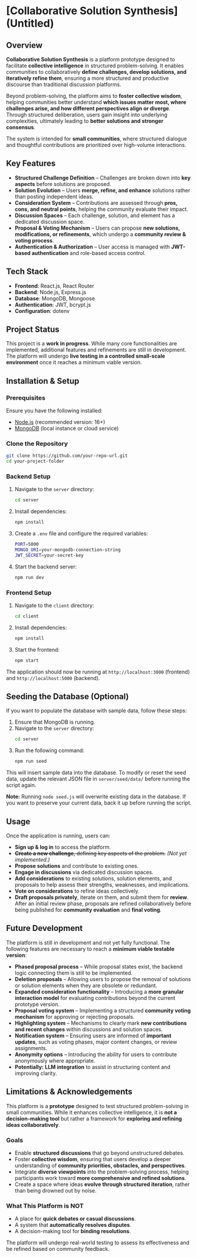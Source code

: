 # **[Collaborative Solution Synthesis] (Untitled)**

## **Overview**

**Collaborative Solution Synthesis** is a platform prototype designed to facilitate **collective intelligence** in structured problem-solving. It enables communities to collaboratively **define challenges, develop solutions, and iteratively refine them**, ensuring a more structured and productive discourse than traditional discussion platforms.

Beyond problem-solving, the platform aims to **foster collective wisdom**, helping communities better understand **which issues matter most, where challenges arise, and how different perspectives align or diverge**. Through structured deliberation, users gain insight into underlying complexities, ultimately leading to **better solutions and stronger consensus**.

The system is intended for **small communities**, where structured dialogue and thoughtful contributions are prioritized over high-volume interactions.

## **Key Features**

- **Structured Challenge Definition** – Challenges are broken down into **key aspects** before solutions are proposed.
- **Solution Evolution** – Users **merge, refine, and enhance** solutions rather than posting independent ideas.
- **Consideration System** – Contributions are assessed through **pros, cons, and neutral points**, helping the community evaluate their impact.
- **Discussion Spaces** – Each challenge, solution, and element has a dedicated discussion space.
- **Proposal & Voting Mechanism** – Users can propose **new solutions, modifications, or refinements**, which undergo a **community review & voting process**.
- **Authentication & Authorization** – User access is managed with **JWT-based authentication** and role-based access control.

## **Tech Stack**

- **Frontend**: React.js, React Router
- **Backend**: Node.js, Express.js
- **Database**: MongoDB, Mongoose
- **Authentication**: JWT, bcrypt.js
- **Configuration**: dotenv

## **Project Status**

This project is a **work in progress**. While many core functionalities are implemented, additional features and refinements are still in development. The platform will undergo **live testing in a controlled small-scale environment** once it reaches a minimum viable version.

## **Installation & Setup**

### **Prerequisites**
Ensure you have the following installed:
- [Node.js](https://nodejs.org/) (recommended version: 16+)
- [MongoDB](https://www.mongodb.com/) (local instance or cloud service)

### **Clone the Repository**
```sh
git clone https://github.com/your-repo-url.git
cd your-project-folder
```

### **Backend Setup**

1. Navigate to the `server` directory:
   ```sh
   cd server
   ```
2. Install dependencies:
   ```sh
   npm install
   ```
3. Create a `.env` file and configure the required variables:
   ```sh
   PORT=5000
   MONGO_URI=your-mongodb-connection-string
   JWT_SECRET=your-secret-key
   ```
4. Start the backend server:
   ```sh
   npm run dev
   ```

### **Frontend Setup**

1. Navigate to the `client` directory:
   ```sh
   cd client
   ```
2. Install dependencies:
   ```sh
   npm install
   ```
3. Start the frontend:
   ```sh
   npm start
   ```

The application should now be running at `http://localhost:3000` (frontend) and `http://localhost:5000` (backend).

## **Seeding the Database (Optional)**

If you want to populate the database with sample data, follow these steps:

1. Ensure that MongoDB is running.
2. Navigate to the `server` directory:
   ```sh
   cd server
   ```
3. Run the following command:
   ```sh
   npm run seed
   ```

This will insert sample data into the database. To modify or reset the seed data, update the relevant JSON file in `server/seed/data/` before running the script again.

**Note:** Running `node seed.js` will overwrite existing data in the database. If you want to preserve your current data, back it up before running the script.

## **Usage**

Once the application is running, users can:
- **Sign up & log in** to access the platform.
- ~~**Create a new challenge**, defining key aspects of the problem.~~ *(Not yet implemented.)*
- **Propose solutions** and contribute to existing ones.
- **Engage in discussions** via dedicated discussion spaces.
- **Add considerations** to existing solutions, solution elements, and proposals to help assess their strengths, weaknesses, and implications.
- **Vote on considerations** to refine ideas collectively.
- **Draft proposals privately**, iterate on them, and submit them for **review**. After an initial review phase, proposals are refined collaboratively before being published for **community evaluation** and **final voting**.

## **Future Development**

The platform is still in development and not yet fully functional. The following features are necessary to reach a **minimum viable testable version**:

- **Phased proposal process** – While proposal states exist, the backend logic connecting them is still to be implemented.
- **Deletion proposals** – Allowing users to propose the removal of solutions or solution elements when they are obsolete or redundant.
- **Expanded consideration functionality** – Introducing a **more granular interaction model** for evaluating contributions beyond the current prototype version.
- **Proposal voting system** – Implementing a structured **community voting mechanism** for approving or rejecting proposals.
- **Highlighting system** – Mechanisms to clearly mark **new contributions and recent changes** within discussions and solution spaces.
- **Notification system** – Ensuring users are informed of **important updates**, such as voting phases, major content changes, or review assignments.
- **Anonymity options** – Introducing the ability for users to contribute anonymously where appropriate.
- **Potentially:** **LLM integration** to assist in structuring content and improving clarity.

## **Limitations & Acknowledgements**

This platform is a **prototype** designed to test structured problem-solving in small communities. While it enhances collective intelligence, it is **not a decision-making tool** but rather a framework for **exploring and refining ideas collaboratively**.

### **Goals**
- Enable **structured discussions** that go beyond unstructured debates.
- Foster **collective wisdom**, ensuring that users develop a deeper understanding of **community priorities, obstacles, and perspectives**.
- Integrate **diverse viewpoints** into the problem-solving process, helping participants work toward **more comprehensive and refined solutions**.
- Create a space where ideas **evolve through structured iteration**, rather than being drowned out by noise.

### **What This Platform is NOT**
- A place for **quick debates or casual discussions**.
- A system that **automatically resolves disputes**.
- A decision-making tool for **binding resolutions**.

The platform will undergo real-world testing to assess its effectiveness and be refined based on community feedback.